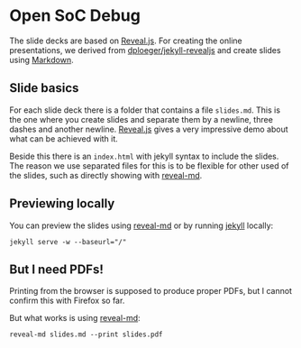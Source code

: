 # Open SoC Debug

The slide decks are based on [Reveal.js][]. For creating the online
presentations, we derived from [dploeger/jekyll-revealjs][] and create
slides using [Markdown][].

## Slide basics

For each slide deck there is a folder that contains a file
`slides.md`. This is the one where you create slides and separate them
by a newline, three dashes and another newline. [Reveal.js][] gives a
very impressive demo about what can be achieved with it.

Beside this there is an `index.html` with jekyll syntax to include the
slides. The reason we use separated files for this is to be flexible
for other used of the slides, such as directly showing with
[reveal-md][].

## Previewing locally

You can preview the slides using [reveal-md] or by running [jekyll][]
locally:

```
jekyll serve -w --baseurl="/"
```

## But I need PDFs!

Printing from the browser is supposed to produce proper PDFs, but I
cannot confirm this with Firefox so far.

But what works is using [reveal-md][]:

```
reveal-md slides.md --print slides.pdf
```

[Reveal.js]: http://lab.hakim.se/reveal-js/#/
[Jekyll]: http://jekyllrb.com/
[dploeger/jekyll-revealjs]: https://github.com/dploeger/jekyll-revealjs
[Markdown]: http://daringfireball.net/projects/markdown/
[reveal-md]: https://github.com/webpro/reveal-md

